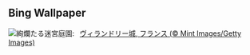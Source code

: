 ## Bing Wallpaper
![](https://www.bing.com/th?id=OHR.GardensVillandry_JA-JP2835269741_UHD.jpg&w=1000)絢爛たる迷宮庭園:&nbsp;&ensp;[ヴィランドリー城, フランス (© Mint Images/Getty Images)](https://www.bing.com/th?id=OHR.GardensVillandry_JA-JP2835269741_UHD.jpg)
<br><br/>
